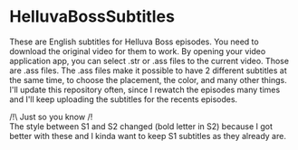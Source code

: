 # HelluvaBossSubtitles
These are English subtitles for Helluva Boss episodes. 
You need to download the original video for them to work.
By opening your video application app, you can select .str or .ass files to the current video. Those are .ass files.
The .ass files make it possible to have 2 different subtitles at the same time, to choose the placement, the color, and many other things.
I'll update this repository often, since I rewatch the episodes many times and I'll keep uploading the subtitles for the recents episodes.

/!\ Just so you know /!\
The style between S1 and S2 changed (bold letter in S2) because I got better with these and I kinda want to keep S1 subtitles as they already are.
